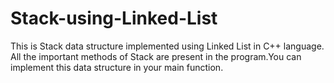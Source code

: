 # Stack-using-Linked-List

This is Stack data structure implemented using Linked List in C++ language. All the important methods of Stack are present in the program.You can implement this data structure in your main function.
